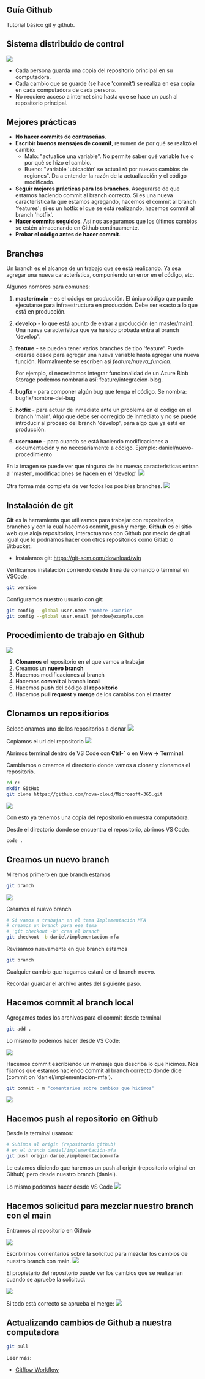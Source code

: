 ## Guía Github 
Tutorial básico git y github.
## Sistema distribuido de control
![](images/distributed-version-control.png)

- Cada persona guarda una copia del repositorio principal en su computadora.
- Cada cambio que se guarde (se hace 'commit') se realiza en esa copia en cada computadora de cada persona. 
- No requiere acceso a internet sino hasta que se hace un push al repositorio principal.

## Mejores prácticas
- **No hacer commits de contraseñas**.
- **Escribir buenos mensajes de commit**, resumen de por qué se realizó el cambio:
  - Malo: "actualicé una variable". No permite saber qué variable fue o por qué se hizo el cambio.
  - Bueno: "variable 'ubicación' se actualizó por nuevos cambios de regiones". Da a entender la razón de la actualización y el código modificado.
- **Seguir mejores prácticas para los branches**. Asegurarse de que estamos haciendo commit al branch correcto. Si es una nueva característica la que estamos agregando, hacemos el commit al branch 'features'; si es un hotfix el que se está realizando, hacemos commit al branch 'hotfix'.
- **Hacer commits seguidos**. Así nos aseguramos que los últimos cambios se estén almacenando en Github continuamente.
- **Probar el código antes de hacer commit**.

## Branches
Un branch es el alcance de un trabajo que se está realizando. Ya sea agregar una nueva característica, componiendo un error en el código, etc.

Algunos nombres para comunes:
1. **master/main** - es el código en producción. El único código que puede ejecutarse para infraestructura en producción. Debe ser exacto a lo que está en producción.
2. **develop** - lo que está apunto de entrar a producción (en master/main). Una nueva característica que ya ha sido probada entra al branch 'develop'.
3. **feature** - se pueden tener varios branches de tipo 'feature'. Puede crearse desde para agregar una nueva variable hasta agregar una nueva función. Normalmente se escriben así *feature/nueva_funcion*. 
   
   Por ejemplo, si necesitamos integrar funcionalidad de un Azure Blob Storage podemos nombrarla así: feature/integracion-blog.
4. **bugfix** - para componer algún bug que tenga el código. Se nombra: bugfix/nombre-del-bug
5. **hotfix** - para actuar de inmediato ante un problema en el código en el branch 'main'. Algo que debe ser corregido de inmediato y no se puede introducir al proceso del branch 'develop', para algo que ya está en producción.
6. **username** - para cuando se está haciendo modificaciones a documentación y no necesariamente a código. Ejemplo: daniel/nuevo-procedimiento

En la imagen se puede ver que ninguna de las nuevas características entran al 'master', modificaciones se hacen en el 'develop'
![](images/github-branches.png)

Otra forma más completa de ver todos los posibles branches.
![](images/github-branches-with-hotfix.png)


## Instalación de git
**Git** es la herramienta que utilizamos para trabajar con repositorios, branches y con la cual hacemos commit, push y merge. **Github** es el sitio web que aloja repositorios, interactuamos con Github por medio de git al igual que lo podríamos hacer con otros repositorios como Gitlab o Bitbucket.

- Instalamos git: https://git-scm.com/download/win

Verificamos instalación corriendo desde línea de comando o terminal en VSCode:
```bash
git version
```
Configuramos nuestro usuario con git:
```bash
git config --global user.name "nombre-usuario"
git config --global user.email johndoe@example.com
```

## Procedimiento de trabajo  en Github

![](images/github-exercise.png)

1. **Clonamos** el repositorio en el que vamos a trabajar
2. Creamos un **nuevo branch**
3. Hacemos modificaciones al branch
4. Hacemos **commit** al branch **local**
5. Hacemos **push** del código al **repositorio**
6. Hacemos **pull request** y **merge** de los cambios con el **master**

## Clonamos un repositiorios
Seleccionamos uno de los repositorios a clonar
![](images/github-repositories.png)

Copiamos el url del repositorio
![](images/git-clone.png)

Abrimos terminal dentro de VS Code con **Ctrl-`** o en **View -> Terminal**. 

Cambiamos o creamos el directorio donde vamos a clonar y clonamos el repositorio.
```bash
cd c:
mkdir GitHub
git clone https://github.com/nova-cloud/Microsoft-365.git
```
![](images/git-clone-repo.png)

Con esto ya tenemos una copia del repositorio en nuestra computadora.

Desde el directorio donde se encuentra el repositorio, abrimos VS Code:

```bash
code .
```

## Creamos un nuevo branch
Miremos primero en qué branch estamos
```bash
git branch
```
![](images/git-branch.png)

Creamos el nuevo branch 
```bash
# Si vamos a trabajar en el tema Implementación MFA
# creamos un branch para ese tema
# 'git checkout -b' crea el branch
git checkout -b daniel/implementacion-mfa
```
Revisamos nuevamente en que branch estamos
```bash
git branch
```
Cualquier cambio que hagamos estará en el branch nuevo. 

Recordar guardar el archivo antes del siguiente paso.

## Hacemos commit al branch local

Agregamos todos los archivos para el commit desde terminal
```bash
git add .
```
Lo mismo lo podemos hacer desde VS Code:

![](images/git-commit-vscode.png)

Hacemos commit escribiendo un mensaje que describa lo que hicimos. Nos fijamos que estamos haciendo commit al branch correcto donde dice (commit on 'daniel/implementacion-mfa').
```bash
git commit - m 'comentarios sobre cambios que hicimos'
```
![](images/git-commit-message.png)

## Hacemos push al repositorio en Github
Desde la terminal usamos:
```bash
# Subimos al origin (repositorio github) 
# en el branch daniel/implementación-mfa
git push origin daniel/implementacion-mfa
```
Le estamos diciendo que haremos un push al origin (repositorio original en Github) pero desde nuestro branch (daniel).

Lo mismo podemos hacer desde VS Code
![](images/github-push.png)

## Hacemos solicitud para mezclar nuestro branch con el main
Entramos al repositorio en Github

![](images/github-pull-request.png)


Escribrimos comentarios sobre la solicitud para mezclar los cambios de nuestro branch con main.
![](images/github-pull-request-comment.png)

El propietario del repositorio puede ver los cambios que se realizarían cuando se apruebe la solicitud.

![](images/github-review-changes.png)

Si todo está correcto se aprueba el merge:
![](images/github-merge.png)


## Actualizando cambios de Github a nuestra computadora
```bash
git pull
```

Leer más:
- [Gitflow Workflow](https://www.atlassian.com/git/tutorials/comparing-workflows/gitflow-workflow#:~:text=Git-flow%20is%20a%20wrapper%20around%20Git.%20The%20git,your%20repository%20other%20than%20creating%20branches%20for%20you)
